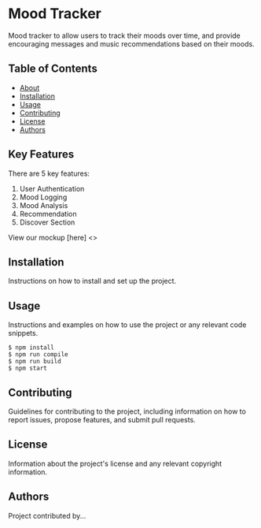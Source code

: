 # Mood Tracker

Mood tracker to allow users to track their moods over time, and provide encouraging messages and music recommendations based on their moods.

## Table of Contents

- [About](#about)
- [Installation](#installation)
- [Usage](#usage)
- [Contributing](#contributing)
- [License](#license)
- [Authors](#authors)

## Key Features

There are 5 key features:
1. User Authentication
2. Mood Logging
3. Mood Analysis
4. Recommendation
5. Discover Section

View our mockup [here] <<Placeholder>>

## Installation

Instructions on how to install and set up the project.

## Usage

Instructions and examples on how to use the project or any relevant code snippets.

```
$ npm install
$ npm run compile
$ npm run build
$ npm start
```

## Contributing

Guidelines for contributing to the project, including information on how to report issues, propose features, and submit pull requests.

## License

Information about the project's license and any relevant copyright information.

## Authors

Project contributed by...
